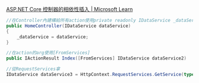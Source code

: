 [ASP.NET Core 控制器的相依性插入 | Microsoft Learn](https://learn.microsoft.com/zh-tw/aspnet/core/mvc/controllers/dependency-injection?view=aspnetcore-8.0)

```C#
//在Controller內建構給所有action使用private readonly IDataService _dataService;
public HomeController(IDataService dataService)
{
    _dataService = dataService;
}

//在action的arg使用[FromServices]
public IActionResult Index([FromServices] IDataService dataService2)

//從RequestServices拿
IDataService dataService3 = HttpContext.RequestServices.GetService(typeof(IDataService)) as IDataService;
```
